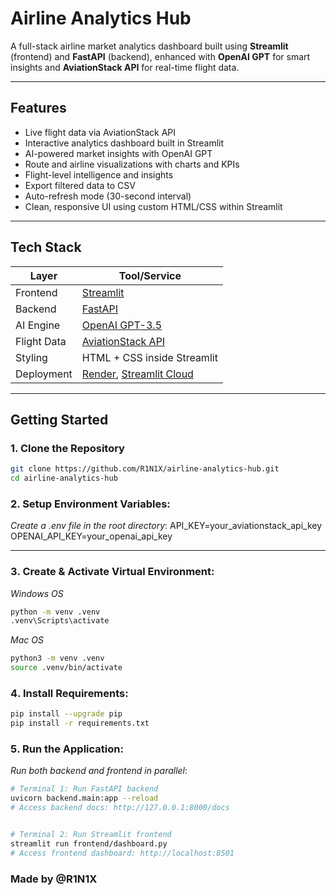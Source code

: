 # Airline Analytics Hub

A full-stack airline market analytics dashboard built using **Streamlit** (frontend) and **FastAPI** (backend), enhanced with **OpenAI GPT** for smart insights and **AviationStack API** for real-time flight data.

---

## Features

- Live flight data via AviationStack API  
- Interactive analytics dashboard built in Streamlit  
- AI-powered market insights with OpenAI GPT  
- Route and airline visualizations with charts and KPIs  
- Flight-level intelligence and insights  
- Export filtered data to CSV  
- Auto-refresh mode (30-second interval)  
- Clean, responsive UI using custom HTML/CSS within Streamlit  

---

## Tech Stack

| Layer       | Tool/Service             |
|-------------|--------------------------|
| Frontend    | [Streamlit](https://streamlit.io) |
| Backend     | [FastAPI](https://fastapi.tiangolo.com) |
| AI Engine   | [OpenAI GPT-3.5](https://platform.openai.com) |
| Flight Data | [AviationStack API](https://aviationstack.com/) |
| Styling     | HTML + CSS inside Streamlit |
| Deployment  | [Render](https://render.com), [Streamlit Cloud](https://streamlit.io/cloud) |

----

## Getting Started

### 1. Clone the Repository

```bash
git clone https://github.com/R1N1X/airline-analytics-hub.git
cd airline-analytics-hub
```

### 2️. Setup Environment Variables:
*Create a .env file in the root directory*:
API_KEY=your_aviationstack_api_key
OPENAI_API_KEY=your_openai_api_key

-----

### 3️. Create & Activate Virtual Environment:
*Windows OS*

```bash
python -m venv .venv
.venv\Scripts\activate
```
*Mac OS*
```bash
python3 -m venv .venv
source .venv/bin/activate
```

###  4️. Install Requirements:

```bash
pip install --upgrade pip
pip install -r requirements.txt
```

### 5️. Run the Application:
*Run both backend and frontend in parallel*:

```bash
# Terminal 1: Run FastAPI backend
uvicorn backend.main:app --reload
# Access backend docs: http://127.0.0.1:8000/docs


# Terminal 2: Run Streamlit frontend
streamlit run frontend/dashboard.py
# Access frontend dashboard: http://localhost:8501

```

### Made by @R1N1X
